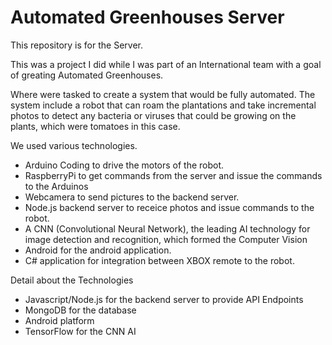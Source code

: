 # Automated Greenhouses Server

This repository is for the Server.

This was a project I did while I was part of an International team with a goal of greating Automated Greenhouses. 

Where were tasked to create a system that would be fully automated. The system include a robot that can roam the plantations and take incremental photos to detect any bacteria or viruses that could be growing on the plants, which were tomatoes in this case. 

We used various technologies. 
- Arduino Coding to drive the motors of the robot.
- RaspberryPi to get commands from the server and issue the commands to the Arduinos
- Webcamera to send pictures to the backend server.
- Node.js backend server to receice photos and issue commands to the robot. 
- A CNN (Convolutional Neural Network), the leading AI technology for image detection and recognition, which formed the Computer Vision 
- Android for the android application. 
- C# application for integration between XBOX remote to the robot.

Detail about the Technologies
- Javascript/Node.js for the backend server to provide API Endpoints
- MongoDB for the database
- Android platform
- TensorFlow for the CNN AI
